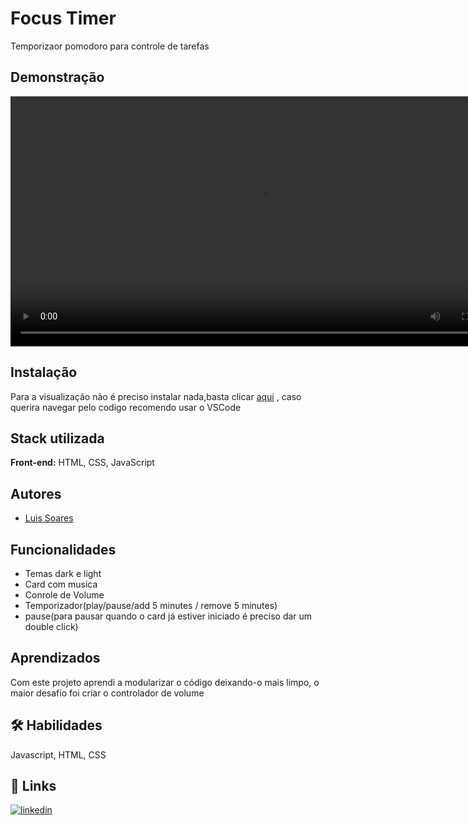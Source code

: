 
# Focus Timer

Temporizaor pomodoro para controle de tarefas

## Demonstração
<video autoplay style="max-width:800px; height: 400px;" src="./assets/Focus Time - Pessoal — Microsoft​ Edge 2022-05-22 19-21-25.mp4"></video>

## Instalação

Para a visualização não é preciso instalar nada,basta clicar <a href ="https://luiszkm.github.io/FocusTimer/">aqui</a>
 , caso querira 
navegar pelo codigo recomendo usar o VSCode 
    
## Stack utilizada

**Front-end:** HTML, CSS, JavaScript



## Autores

- [Luis Soares](https://www.linkedin.com/in/luis-soares-64b0a6227/)


## Funcionalidades

- Temas dark e light
- Card com musica
- Conrole de Volume
- Temporizador(play/pause/add 5 minutes / remove 5 minutes)
- pause(para pausar quando o card já estiver iniciado é preciso dar um double click)


## Aprendizados

Com este projeto aprendi a modularizar o código deixando-o mais limpo,
o maior desafio foi criar o controlador de volume

## 🛠 Habilidades
Javascript, HTML, CSS


## 🔗 Links
[![linkedin](https://img.shields.io/badge/linkedin-0A66C2?style=for-the-badge&logo=linkedin&logoColor=white)]([https://www.linkedin.com/](https://www.linkedin.com/))






